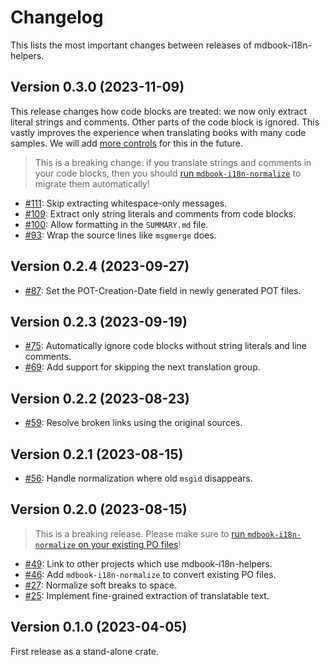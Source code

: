 # Changelog

This lists the most important changes between releases of mdbook-i18n-helpers.

## Version 0.3.0 (2023-11-09)

This release changes how code blocks are treated: we now only extract literal
strings and comments. Other parts of the code block is ignored. This vastly
improves the experience when translating books with many code samples. We will
add [more controls][#76] for this in the future.

> This is a breaking change: if you translate strings and comments in your code
> blocks, then you should [run `mdbook-i18n-normalize`](USAGE.md) to migrate
> them automatically!

- [#111]: Skip extracting whitespace-only messages.
- [#109]: Extract only string literals and comments from code blocks.
- [#100]: Allow formatting in the `SUMMARY.md` file.
- [#93]: Wrap the source lines like `msgmerge` does.

## Version 0.2.4 (2023-09-27)

- [#87]: Set the POT-Creation-Date field in newly generated POT files.

## Version 0.2.3 (2023-09-19)

- [#75]: Automatically ignore code blocks without string literals and line
  comments.
- [#69]: Add support for skipping the next translation group.

## Version 0.2.2 (2023-08-23)

- [#59]: Resolve broken links using the original sources.

## Version 0.2.1 (2023-08-15)

- [#56]: Handle normalization where old `msgid` disappears.

## Version 0.2.0 (2023-08-15)

> This is a breaking release. Please make sure to
> [run `mdbook-i18n-normalize` on your existing PO files](USAGE.md)!

- [#49]: Link to other projects which use mdbook-i18n-helpers.
- [#46]: Add `mdbook-i18n-normalize` to convert existing PO files.
- [#27]: Normalize soft breaks to space.
- [#25]: Implement fine-grained extraction of translatable text.

## Version 0.1.0 (2023-04-05)

First release as a stand-alone crate.

[#111]: https://github.com/google/mdbook-i18n-helpers/pull/111
[#109]: https://github.com/google/mdbook-i18n-helpers/pull/109
[#100]: https://github.com/google/mdbook-i18n-helpers/pull/100
[#93]: https://github.com/google/mdbook-i18n-helpers/pull/93
[#87]: https://github.com/google/mdbook-i18n-helpers/pull/87
[#76]: https://github.com/google/mdbook-i18n-helpers/issues/76
[#75]: https://github.com/google/mdbook-i18n-helpers/pull/75
[#69]: https://github.com/google/mdbook-i18n-helpers/pull/69
[#59]: https://github.com/google/mdbook-i18n-helpers/pull/59
[#56]: https://github.com/google/mdbook-i18n-helpers/pull/56
[#49]: https://github.com/google/mdbook-i18n-helpers/pull/49
[#46]: https://github.com/google/mdbook-i18n-helpers/pull/46
[#27]: https://github.com/google/mdbook-i18n-helpers/pull/27
[#25]: https://github.com/google/mdbook-i18n-helpers/pull/25
